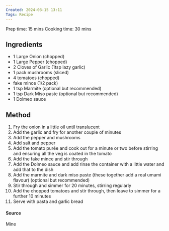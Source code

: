 ```yaml
---
Created: 2024-03-15 13:11
Tags: Recipe
---
```

Prep time: 15 mins
Cooking time: 30 mins
## Ingredients
- 1 Large Onion (chopped)
- 1 Large Pepper (chopped)
- 2 Cloves of Garlic (1tsp lazy garlic)
- 1 pack mushrooms (sliced)
- 4 tomatoes (chopped)
- fake mince (1/2 pack)
- 1 tsp Marmite (optional but recommended)
- 1 tsp Dark Miso paste (optional but recommended)
- 1 Dolmeo sauce
## Method
1. Fry the onion in a little oil until translucent
2. Add the garlic and fry for another couple of minutes
3. Add the pepper and mushrooms
4. Add salt and pepper
5. Add the tomato purée and cook out for a minute or two before stirring and ensuring all the veg is coated in the tomato
6. Add the fake mince and stir through
7. Add the Dolmeo sauce and add rinse the container with a little water and add that to the dish
8. Add the marmite and dark miso paste (these together add a real umami flavour) (optional but recommended)
9. Stir through and simmer for 20 minutes, stirring regularly
10. Add the chopped tomatoes and stir through, then leave to simmer for a further 10 minutes
11. Serve with pasta and garlic bread
#### Source 
Mine